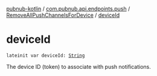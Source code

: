 [pubnub-kotlin](../../index.md) / [com.pubnub.api.endpoints.push](../index.md) / [RemoveAllPushChannelsForDevice](index.md) / [deviceId](./device-id.md)

# deviceId

`lateinit var deviceId: `[`String`](https://kotlinlang.org/api/latest/jvm/stdlib/kotlin/-string/index.html)

The device ID (token) to associate with push notifications.

